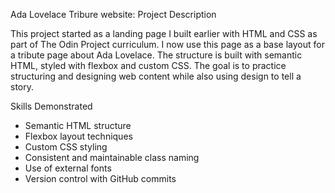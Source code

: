 Ada Lovelace Tribure website: Project Description

This project started as a landing page I built earlier with HTML and CSS as part of The Odin Project curriculum. I now use this page as a base layout for a tribute page about Ada Lovelace. The structure is built with semantic HTML, styled with flexbox and custom CSS. The goal is to practice structuring and designing web content while also using design to tell a story.

Skills Demonstrated

- Semantic HTML structure
- Flexbox layout techniques
- Custom CSS styling
- Consistent and maintainable class naming
- Use of external fonts
- Version control with GitHub commits
